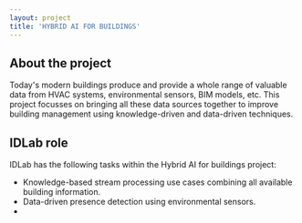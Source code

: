 ```yaml
---
layout: project
title: 'HYBRID AI FOR BUILDINGS'
---
```


## About the project
Today's modern buildings produce and provide a whole range of valuable data from HVAC systems, environmental sensors, BIM models, etc. This project focusses on bringing all these data sources together to improve building management using knowledge-driven and data-driven techniques.


## IDLab role
IDLab has the following tasks within the Hybrid AI for buildings project:
* Knowledge-based stream processing use cases combining all available building information.
* Data-driven presence detection using environmental sensors.
* 
